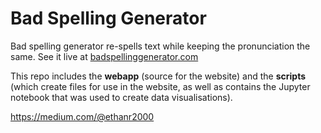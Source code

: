 # Bad Spelling Generator
Bad spelling generator re-spells text while keeping the pronunciation the same. See it live at [badspellinggenerator.com](https://www.badspellinggenerator.com)

This repo includes the **webapp** (source for the website) and the **scripts** (which create files for use in the website, as well as contains the Jupyter notebook that was used to create data visualisations).

https://medium.com/@ethanr2000